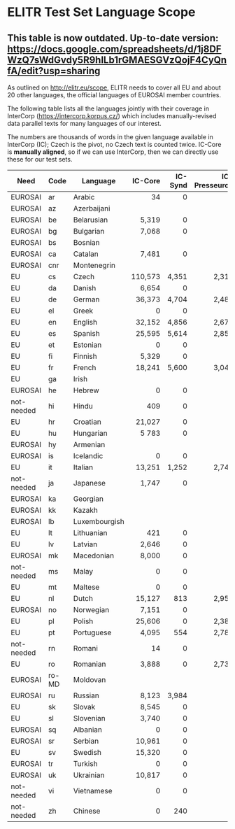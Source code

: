 # ELITR Test Set Language Scope

## This table is now outdated. Up-to-date version: https://docs.google.com/spreadsheets/d/1j8DFWzQ7sWdGvdy5R9hILb1rGMAESGVzQojF4CyQnfA/edit?usp=sharing

As outlined on http://elitr.eu/scope, ELITR needs to cover all EU and about 20
other languages, the official languages of EUROSAI member countries.

The following table lists all the languages jointly with their coverage in
InterCorp (https://intercorp.korpus.cz/) which includes manually-revised data parallel texts for many languages of our interest.

The numbers are thousands of words in the given language available in InterCorp (IC); Czech is the pivot, no Czech text is counted twice.
IC-Core is **manually aligned**, so if we can use InterCorp, then we can directly use these for our test sets.


| Need      	| Code 	| Language     	| IC-Core	| IC-Synd	| IC-Presseurop	| IC-Acquis	| IC-Europarl	| IC-Subt	| IC-Bible	| IC-Total	|
|----      	| --- 	| ---         	| ---:   	| ---:   	| ---:         	| ---:     	| ---:       	| ---:   	| ---:    	| ---:    	|
| EUROSAI   	| ar   	| Arabic       	| 34     	| 0      	| 0            	| 0        	| 0          	| 0      	| 0       	| 34      	|
| EUROSAI   	| az   	| Azerbaijani  	|        	|        	|              	|          	|            	|        	|         	|         	|
| EUROSAI   	| be   	| Belarusian   	| 5,319  	| 0      	| 0            	| 0        	| 0          	| 0      	| 0       	| 4,319   	|
| EUROSAI   	| bg   	| Bulgarian    	| 7,068  	| 0      	| 0            	| 13,577   	| 9,083      	| 0      	| 0       	| 29,728  	|
| EUROSAI   	| bs   	| Bosnian      	|        	|        	|              	|          	|            	|        	|         	|         	|
| EUROSAI   	| ca   	| Catalan      	| 7,481  	| 0      	| 0            	| 0        	| 0          	| 0      	| 736     	| 8,217   	|
| EUROSAI   	| cnr  	| Montenegrin  	|        	|        	|              	|          	|            	|        	|         	|         	|
| EU        	| cs   	| Czech        	| 110,573	| 4,351  	| 2,310        	| 19,085   	| 12,908     	| 50,604 	| 562     	| 200,393 	|
| EU        	| da   	| Danish       	| 6,654  	| 0      	| 0            	| 20,313   	| 13,916     	| 14,429 	| 657     	| 55,968  	|
| EU        	| de   	| German       	| 36,373 	| 4,704  	| 2,483        	| 20,610   	| 13,088     	| 8,392  	| 724     	| 86,374  	|
| EU        	| el   	| Greek        	| 0      	| 0      	| 0            	| 23,853   	| 15,404     	| 23,709 	| 0       	| 62,966  	|
| EU        	| en   	| English      	| 32,152 	| 4,856  	| 2,670        	| 22,902   	| 15,576     	| 52,105 	| 730     	| 130,992 	|
| EU        	| es   	| Spanish      	| 25,595 	| 5,614  	| 2,859        	| 26,262   	| 16,249     	| 36,650 	| 0       	| 113,228 	|
| EU        	| et   	| Estonian     	| 0      	| 0      	| 0            	| 14,896   	| 10,899     	| 10,298 	| 0       	| 36,093  	|
| EU        	| fi   	| Finnish      	| 5,329  	| 0      	| 0            	| 15,269   	| 10,108     	| 15,047 	| 543     	| 46,296  	|
| EU        	| fr   	| French       	| 18,241 	| 5,600  	| 3,046        	| 26,200   	| 17,179     	| 25,986 	| 764     	| 97,016  	|
| EU        	| ga   	| Irish        	|        	|        	|              	|          	|            	|        	|         	|         	|
| EUROSAI   	| he   	| Hebrew       	| 0      	| 0      	| 0            	| 0        	| 0          	| 16,221 	| 0       	| 16,221  	|
| not-needed	| hi   	| Hindu        	| 409    	| 0      	| 0            	| 0        	| 0          	| 0      	| 0       	| 409     	|
| EU        	| hr   	| Croatian     	| 21,027 	| 0      	| 0            	| 0        	| 0          	| 19,048 	| 571     	| 40,646  	|
| EU        	| hu   	| Hungarian    	| 5 783  	| 0      	| 0            	| 17 852   	| 12 198     	| 21 115 	| 0       	| 56 948  	|
| EUROSAI   	| hy   	| Armenian     	|        	|        	|              	|          	|            	|        	|         	|         	|
| EUROSAI   	| is   	| Icelandic    	| 0      	| 0      	| 0            	| 0        	| 0          	| 1,581  	| 0       	| 1,581   	|
| EU        	| it   	| Italian      	| 13,251 	| 1,252  	| 2,747        	| 23,771   	| 15,494     	| 14,700 	| 684     	| 71,899  	|
| not-needed	| ja   	| Japanese     	| 1,747  	| 0      	| 0            	| 0        	| 0          	| 477    	| 0       	| 2,224   	|
| EUROSAI   	| ka   	| Georgian     	|        	|        	|              	|          	|            	|        	|         	|         	|
| EUROSAI   	| kk   	| Kazakh       	|        	|        	|              	|          	|            	|        	|         	|         	|
| EUROSAI   	| lb   	| Luxembourgish	|        	|        	|              	|          	|            	|        	|         	|         	|
| EU        	| lt   	| Lithuanian   	| 421    	| 0      	| 0            	| 17,316   	| 11,213     	| 558    	| 471     	| 29,979  	|
| EU        	| lv   	| Latvian      	| 2,646  	| 0      	| 0            	| 17,522   	| 11,682     	| 280    	| 135     	| 32,265  	|
| EUROSAI   	| mk   	| Macedonian   	| 8,000  	| 0      	| 0            	| 0        	| 0          	| 1,877  	| 0       	| 9,877   	|
| not-needed	| ms   	| Malay        	| 0      	| 0      	| 0            	| 0        	| 0          	| 3,521  	| 0       	| 3,521   	|
| EU        	| mt   	| Maltese      	| 0      	| 0      	| 0            	| 13,953   	| 0          	| 0      	| 0       	| 13,953  	|
| EU        	| nl   	| Dutch        	| 15,127 	| 813    	| 2,953        	| 23,416   	| 15,558     	| 29,373 	| 717     	| 87,956  	|
| EUROSAI   	| no   	| Norwegian    	| 7,151  	| 0      	| 0            	| 0        	| 0          	| 0      	| 721     	| 7,872   	|
| EU        	| pl   	| Polish       	| 25,606 	| 0      	| 2,380        	| 19,604   	| 12,817     	| 26,575 	| 583     	| 87,567  	|
| EU        	| pt   	| Portuguese   	| 4,095  	| 554    	| 2,782        	| 24,598   	| 15,193     	| 41,468 	| 706     	| 89,396  	|
| not-needed	| rn   	| Romani       	| 14     	| 0      	| 0            	| 0        	| 0          	| 0      	| 0       	| 14      	|
| EU        	| ro   	| Romanian     	| 3,888  	| 0      	| 2,738        	| 8,092    	| 9,446      	| 34,128 	| 0       	| 58,292  	|
| EUROSAI   	| ro-MD	| Moldovan     	|        	|        	|              	|          	|            	|        	|         	|         	|
| EUROSAI   	| ru   	| Russian      	| 8,123  	| 3,984  	| 0            	| 0        	| 0          	| 6,887  	| 565     	| 19,560  	|
| EU        	| sk   	| Slovak       	| 8,545  	| 0      	| 0            	| 18,399   	| 12,726     	| 5,133  	| 561     	| 45,363  	|
| EU        	| sl   	| Slovenian    	| 3,740  	| 0      	| 0            	| 18,528   	| 12,251     	| 17,061 	| 0       	| 51,580  	|
| EUROSAI   	| sq   	| Albanian     	| 0      	| 0      	| 0            	| 0        	| 0          	| 2,003  	| 0       	| 2,003   	|
| EUROSAI   	| sr   	| Serbian      	| 10,961 	| 0      	| 0            	| 0        	| 0          	| 20,727 	| 0       	| 31,688  	|
| EU        	| sv   	| Swedish      	| 15,320 	| 0      	| 0            	| 19,542   	| 13,784     	| 14,666 	| 638     	| 63,950  	|
| EUROSAI   	| tr   	| Turkish      	| 0      	| 0      	| 0            	| 0        	| 0          	| 21,190 	| 0       	| 21,190  	|
| EUROSAI   	| uk   	| Ukrainian    	| 10,817 	| 0      	| 0            	| 0        	| 0          	| 244    	| 596     	| 11,657  	|
| not-needed	| vi   	| Vietnamese   	| 0      	| 0      	| 0            	| 0        	| 0          	| 1,474  	| 0       	| 1,474   	|
| not-needed	| zh   	| Chinese      	| 0      	| 240    	| 0            	| 0        	| 0          	| 2,247  	| 0       	| 2,487   	|
